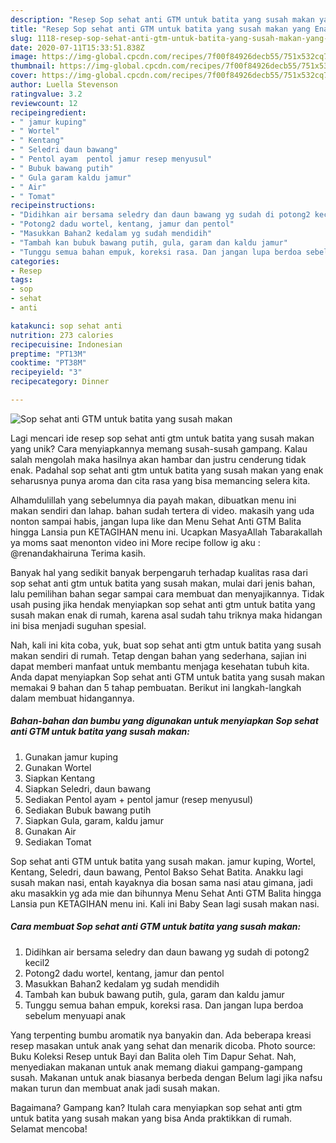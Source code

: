 ```yaml
---
description: "Resep Sop sehat anti GTM untuk batita yang susah makan yang Enak"
title: "Resep Sop sehat anti GTM untuk batita yang susah makan yang Enak"
slug: 1118-resep-sop-sehat-anti-gtm-untuk-batita-yang-susah-makan-yang-enak
date: 2020-07-11T15:33:51.838Z
image: https://img-global.cpcdn.com/recipes/7f00f84926decb55/751x532cq70/sop-sehat-anti-gtm-untuk-batita-yang-susah-makan-foto-resep-utama.jpg
thumbnail: https://img-global.cpcdn.com/recipes/7f00f84926decb55/751x532cq70/sop-sehat-anti-gtm-untuk-batita-yang-susah-makan-foto-resep-utama.jpg
cover: https://img-global.cpcdn.com/recipes/7f00f84926decb55/751x532cq70/sop-sehat-anti-gtm-untuk-batita-yang-susah-makan-foto-resep-utama.jpg
author: Luella Stevenson
ratingvalue: 3.2
reviewcount: 12
recipeingredient:
- " jamur kuping"
- " Wortel"
- " Kentang"
- " Seledri daun bawang"
- " Pentol ayam  pentol jamur resep menyusul"
- " Bubuk bawang putih"
- " Gula garam kaldu jamur"
- " Air"
- " Tomat"
recipeinstructions:
- "Didihkan air bersama seledry dan daun bawang yg sudah di potong2 kecil2"
- "Potong2 dadu wortel, kentang, jamur dan pentol"
- "Masukkan Bahan2 kedalam yg sudah mendidih"
- "Tambah kan bubuk bawang putih, gula, garam dan kaldu jamur"
- "Tunggu semua bahan empuk, koreksi rasa. Dan jangan lupa berdoa sebelum menyuapi anak"
categories:
- Resep
tags:
- sop
- sehat
- anti

katakunci: sop sehat anti 
nutrition: 273 calories
recipecuisine: Indonesian
preptime: "PT13M"
cooktime: "PT38M"
recipeyield: "3"
recipecategory: Dinner

---
```



![Sop sehat anti GTM untuk batita yang susah makan](https://img-global.cpcdn.com/recipes/7f00f84926decb55/751x532cq70/sop-sehat-anti-gtm-untuk-batita-yang-susah-makan-foto-resep-utama.jpg)

Lagi mencari ide resep sop sehat anti gtm untuk batita yang susah makan yang unik? Cara menyiapkannya memang susah-susah gampang. Kalau salah mengolah maka hasilnya akan hambar dan justru cenderung tidak enak. Padahal sop sehat anti gtm untuk batita yang susah makan yang enak seharusnya punya aroma dan cita rasa yang bisa memancing selera kita.

Alhamdulillah yang sebelumnya dia payah makan, dibuatkan menu ini makan sendiri dan lahap. bahan sudah tertera di video. makasih yang uda nonton sampai habis, jangan lupa like dan Menu Sehat Anti GTM Balita hingga Lansia pun KETAGIHAN menu ini. Ucapkan MasyaAllah Tabarakallah ya moms saat menonton video ini More recipe follow ig aku : @renandakhairuna Terima kasih.

Banyak hal yang sedikit banyak berpengaruh terhadap kualitas rasa dari sop sehat anti gtm untuk batita yang susah makan, mulai dari jenis bahan, lalu pemilihan bahan segar sampai cara membuat dan menyajikannya. Tidak usah pusing jika hendak menyiapkan sop sehat anti gtm untuk batita yang susah makan enak di rumah, karena asal sudah tahu triknya maka hidangan ini bisa menjadi suguhan spesial.


Nah, kali ini kita coba, yuk, buat sop sehat anti gtm untuk batita yang susah makan sendiri di rumah. Tetap dengan bahan yang sederhana, sajian ini dapat memberi manfaat untuk membantu menjaga kesehatan tubuh kita. Anda dapat menyiapkan Sop sehat anti GTM untuk batita yang susah makan memakai 9 bahan dan 5 tahap pembuatan. Berikut ini langkah-langkah dalam membuat hidangannya.

<!--inarticleads1-->

##### Bahan-bahan dan bumbu yang digunakan untuk menyiapkan Sop sehat anti GTM untuk batita yang susah makan:

1. Gunakan  jamur kuping
1. Gunakan  Wortel
1. Siapkan  Kentang
1. Siapkan  Seledri, daun bawang
1. Sediakan  Pentol ayam + pentol jamur (resep menyusul)
1. Sediakan  Bubuk bawang putih
1. Siapkan  Gula, garam, kaldu jamur
1. Gunakan  Air
1. Sediakan  Tomat


Sop sehat anti GTM untuk batita yang susah makan. jamur kuping, Wortel, Kentang, Seledri, daun bawang, Pentol Bakso Sehat Batita. Anakku lagi susah makan nasi, entah kayaknya dia bosan sama nasi atau gimana, jadi aku masakkin yg ada mie dan bihunnya  Menu Sehat Anti GTM Balita hingga Lansia pun KETAGIHAN menu ini. Kali ini Baby Sean lagi susah makan nasi. 

<!--inarticleads2-->

##### Cara membuat Sop sehat anti GTM untuk batita yang susah makan:

1. Didihkan air bersama seledry dan daun bawang yg sudah di potong2 kecil2
1. Potong2 dadu wortel, kentang, jamur dan pentol
1. Masukkan Bahan2 kedalam yg sudah mendidih
1. Tambah kan bubuk bawang putih, gula, garam dan kaldu jamur
1. Tunggu semua bahan empuk, koreksi rasa. Dan jangan lupa berdoa sebelum menyuapi anak


Yang terpenting bumbu aromatik nya banyakin dan. Ada beberapa kreasi resep masakan untuk anak yang sehat dan menarik dicoba. Photo source: Buku Koleksi Resep untuk Bayi dan Balita oleh Tim Dapur Sehat. Nah, menyediakan makanan untuk anak memang diakui gampang-gampang susah. Makanan untuk anak biasanya berbeda dengan Belum lagi jika nafsu makan turun dan membuat anak jadi susah makan. 

Bagaimana? Gampang kan? Itulah cara menyiapkan sop sehat anti gtm untuk batita yang susah makan yang bisa Anda praktikkan di rumah. Selamat mencoba!
